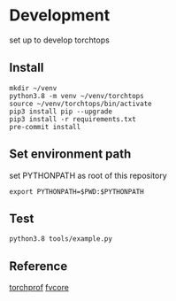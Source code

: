 # Development
set up to develop torchtops

## Install
```
mkdir ~/venv
python3.8 -m venv ~/venv/torchtops
source ~/venv/torchtops/bin/activate
pip3 install pip --upgrade
pip3 install -r requirements.txt
pre-commit install
```

## Set environment path
set PYTHONPATH as root of this repository
```
export PYTHONPATH=$PWD:$PYTHONPATH
```

## Test
```
python3.8 tools/example.py
```

## Reference
[torchprof](https://github.com/awwong1/torchprof)
[fvcore](https://github.com/facebookresearch/fvcore)
